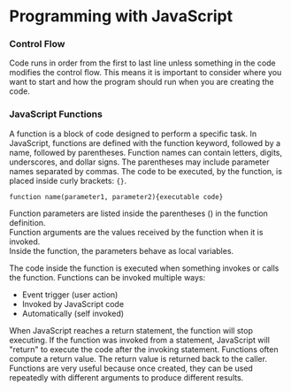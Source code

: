 # **Programming with JavaScript**

### **Control Flow**

Code runs in order from the first to last line unless something in the code modifies the control flow. This means it is important to consider where you want to start and how the program should run when you are creating the code.

### **JavaScript Functions**

A function is a block of code designed to perform a specific task. In JavaScript, functions are defined with the function keyword, followed by a name, followed by parentheses. Function names can contain letters, digits, underscores, and dollar signs. The parentheses may include parameter names separated by commas. The code to be executed, by the function, is placed inside curly brackets: `{}`.

`function name(parameter1, parameter2){executable code}`  

Function parameters are listed inside the parentheses () in the function definition.  
Function arguments are the values received by the function when it is invoked.  
Inside the function, the parameters behave as local variables.

The code inside the function is executed when something invokes or calls the function. Functions can be invoked multiple ways:

- Event trigger (user action)
- Invoked by JavaScript code
- Automatically (self invoked)

When JavaScript reaches a return statement, the function will stop executing. If the function was invoked from a statement, JavaScript will "return" to execute the code after the invoking statement. Functions often compute a return value. The return value is returned back to the caller. Functions are very useful because once created, they can be used repeatedly with different arguments to produce different results.

